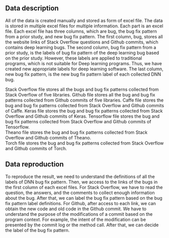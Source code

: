 ## Data description
All of the data is created manually and stored as form of excel file. The data is stored in multiple excel files for multiple information. Each part is an excel file. Each excel file has three columns, which are bug, the bug fix pattern from a prior study, and new bug fix pattern. The first column, bug, stores all the website links of Stack Overflow questions and Github commits, which contains deep learning bugs. The second column, bug fix pattern from a prior study, is the labels of bug fix pattern of the deep learning bug based on the prior study. However, these labels are applied to traditional programs, which is not suitable for Deep learning programs. Thus, we have created new appropriate labels for deep learning software. The last column, new bug fix pattern, is the new bug fix pattern label of each collected DNN bug.

Stack Overflow file stores all the bugs and bug fix patterns collected from Stack Overflow of five libraries.
Github file stores all the bug and bug fix patterns collected from Github commits of five libraries.
Caffe file stores the bug and bug fix patterns collected from Stack Overflow and Github commits of Caffe. 
Keras file stores the bug and bug fix patterns collected from Stack Overflow and Github commits of Keras. 
Tensorflow file stores the bug and bug fix patterns collected from Stack Overflow and Github commits of Tensorflow.  
Theano file stores the bug and bug fix patterns collected from Stack Overflow and Github commits of Theano.  
Torch file stores the bug and bug fix patterns collected from Stack Overflow and Github commits of Torch.  

## Data reproduction
To reproduce the result, we need to understand the definitions of all the labels of DNN bug fix pattern. Then, we access to the links of the bugs in the first column of each excel files. For Stack Overflow, we have to read the question, the answers, and the comments to collect enough information about the bug. After that, we can label the bug fix pattern based on the bug fix pattern label definitions. For Github, after access to each link, we can obtain the new code and old code in the Github commit. We have to understand the purpose of the modifications of a commit based on the program context. For example, the intent of the modification can be presented by the commit log or the method call. After that, we can decide the label of the bug fix pattern.
